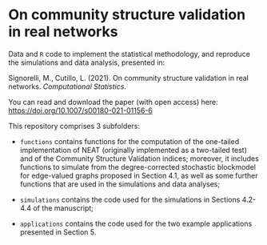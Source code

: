 # On community structure validation in real networks

Data and `R` code to implement the statistical methodology, and reproduce the simulations and data analysis, presented in:

Signorelli, M., Cutillo, L. (2021). On community structure validation in real networks. *Computational Statistics*.

You can read and download the paper (with open access) here: https://doi.org/10.1007/s00180-021-01156-6

This repository comprises 3 subfolders:

- `functions` contains functions for the computation of the one-tailed implementation of NEAT (originally implemented as a two-tailed test) and of the Community Structure Validation indices; moreover, it includes functions to simulate from the degree-corrected stochastic blockmodel for edge-valued graphs proposed in Section 4.1, as well as some further functions that are used in the simulations and data analyses;

- `simulations` contains the code used for the simulations in Sections 4.2-4.4 of the manuscript;

- `applications` contains the code used for the two example applications presented in Section 5.

